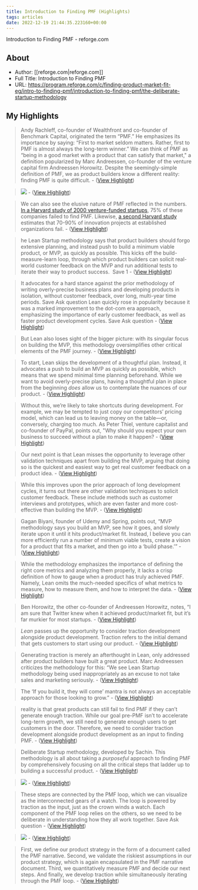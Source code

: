 ```yaml
---
title: Introduction to Finding PMF (Highlights)
tags: articles
date: 2022-12-19 21:44:35.223160+00:00
---
```

Introduction to Finding PMF - reforge.com

## About
- Author: [[reforge.com|reforge.com]]
- Full Title: Introduction to Finding PMF
- URL: https://program.reforge.com/c/finding-product-market-fit-eg/intro-to-finding-pmf/introduction-to-finding-pmf/the-deliberate-startup-methodology

## My Highlights
> Andy Rachleff, co-founder of Wealthfront and co-founder of Benchmark Capital, originated the term “PMF.” He emphasizes its importance by saying: “First to market seldom matters. Rather, first to PMF is almost always the long-term winner.” We can think of PMF as “being in a good market with a product that can satisfy that market," a definition popularized by Marc Andreessen, co-founder of the venture capital firm Andreessen Horowitz. Despite the seemingly-simple definition of PMF, we as product builders know a different reality: finding PMF is quite difficult.
\-  ([View Highlight](https://read.readwise.io/read/01gmp57znn6qf1jn094x7q2srr))

> ![](https://s3.amazonaws.com/reforge-uploads-prod/froala%2F1660158669898-1660158669898.png)
\-  ([View Highlight](https://read.readwise.io/read/01gmp5a8frqf7gee2zpnw1f4bp))

> We can also see the elusive nature of PMF reflected in the numbers. [In a Harvard study of 2000 venture-funded startups](https://www.geekwire.com/2012/hard-truth-report-75-percent-startups-fail/), 75% of these companies failed to find PMF. Likewise, [a second Harvard study](https://hbr.org/2013/11/a-new-model-for-innovation-in-big-companies) estimates that 70-90% of innovation projects at established organizations fail.
\-  ([View Highlight](https://read.readwise.io/read/01gmp5af48jnjsqkkpq10853ym))

> he Lean Startup methodology says that product builders should forgo extensive planning, and instead push to build a minimum viable product, or MVP, as quickly as possible. This kicks off the build-measure-learn loop, through which product builders can solicit real-world customer feedback on the MVP and run additional tests to iterate their way to product success. 
> Save
> 1
> [](https://s3.amazonaws.com/reforge-uploads-prod/froala%2F1660158819828-1660158819828.png)
\-  ([View Highlight](https://read.readwise.io/read/01gmp5am7vne5h7cc2jdawdees))

> It advocates for a hard stance against the prior methodology of writing overly-precise business plans and developing products in isolation, without customer feedback, over long, multi-year time periods.
> Save
> Ask question
> Lean quickly rose in popularity because it was a marked improvement to the dot-com era approach, emphasizing the importance of early customer feedback, as well as faster product development cycles.
> Save
> Ask question
> [](https://s3.amazonaws.com/reforge-uploads-prod/froala%2F1660158842421-1660158842421.png)
\-  ([View Highlight](https://read.readwise.io/read/01gmp572ea6v07d9x8jxpswkaj))

> But Lean also loses sight of the bigger picture: with its singular focus on building the MVP, this methodology oversimplifies other critical elements of the PMF journey.
\-  ([View Highlight](https://read.readwise.io/read/01gmp5azgrzks12t03md1vcpd0))

> To start, Lean skips the development of a thoughtful plan. Instead, it advocates a push to build an MVP as quickly as possible, which means that we spend minimal time planning beforehand. While we want to avoid overly-precise plans, having a thoughtful plan in place from the beginning *does* allow us to contemplate the nuances of our product.
\-  ([View Highlight](https://read.readwise.io/read/01gmp5bc5df54snmypavqfz1k0))

> Without this, we’re likely to take shortcuts during development. For example, we may be tempted to just copy our competitors’ pricing model, which can lead us to leaving money on the table—or, conversely, charging too much. As Peter Thiel, venture capitalist and co-founder of PayPal, points out, "Why should you expect your own business to succeed without a plan to make it happen?
\-  ([View Highlight](https://read.readwise.io/read/01gmp5bmsjn6p5da18r98edpbc))

> Our next point is that Lean misses the opportunity to leverage other validation techniques apart from building the MVP, arguing that doing so is the quickest and easiest way to get real customer feedback on a product idea.
\-  ([View Highlight](https://read.readwise.io/read/01gmp5bwnj0hhsjkwpq4jegfa6))

> While this improves upon the prior approach of long development cycles, it turns out there are other validation techniques to solicit customer feedback. These include methods such as customer interviews and prototypes, which are even faster and more cost-effective than building the MVP.
\-  ([View Highlight](https://read.readwise.io/read/01gmp5c7knb7b8f8qjcaw8tez5))

> Gagan Biyani, founder of Udemy and Spring, points out, “MVP methodology says you build an MVP, see how it goes, and slowly iterate upon it until it hits product/market fit. Instead, I believe you can more efficiently run a number of minimum viable tests, create a vision for a product that fits a market, and then go into a ‘build phase.’”
\-  ([View Highlight](https://read.readwise.io/read/01gmp5cgedkwm1dxgreqbzjfw6))

> While the methodology emphasizes the importance of defining the right core metrics and analyzing them properly, it lacks a crisp definition of how to gauge when a product has truly achieved PMF. Namely, Lean omits the much-needed specifics of what metrics to measure, how to measure them, and how to interpret the data.
\-  ([View Highlight](https://read.readwise.io/read/01gmp5dk6ynfc8771epqhb00rz))

> Ben Horowitz, the other co-founder of Andreessen Horowitz, notes, “I am sure that Twitter knew when it achieved product/market fit, but it’s far murkier for most startups.
\-  ([View Highlight](https://read.readwise.io/read/01gmp5dsnswg4f6c6t0j4g6ees))

> *Lean* passes up the opportunity to consider traction development alongside product development. Traction refers to the initial demand that gets customers to start using our product.
\-  ([View Highlight](https://read.readwise.io/read/01gmp5e83869mav2k0wm7eymz0))

> Generating traction is merely an afterthought in Lean, only addressed after product builders have built a great product. Marc Andreessen criticizes the methodology for this: “We see Lean Startup methodology being used inappropriately as an excuse to not take sales and marketing seriously.
\-  ([View Highlight](https://read.readwise.io/read/01gmp5ekmev83pezj02xm97pdw))

> The ‘If you build it, they will come’ mantra is not always an acceptable approach for those looking to grow.”
\-  ([View Highlight](https://read.readwise.io/read/01gmp5f6j660v9qdv69vm5jc6g))

> reality is that great products can still fail to find PMF if they can’t generate enough traction. While our goal pre-PMF isn’t to accelerate long-term growth, we still need to generate enough users to get customers in the door. Therefore, we need to consider traction development alongside product development as an input to finding PMF.
\-  ([View Highlight](https://read.readwise.io/read/01gmp5fn1qp6fsqxcz1kq5qntd))

> Deliberate Startup methodology, developed by Sachin. This methodology is all about taking a *purposeful* approach to finding PMF by comprehensively focusing on all the critical steps that ladder up to building a successful product.
\-  ([View Highlight](https://read.readwise.io/read/01gmp5g4x0z6pc802f6jf6baw9))

> ![](https://s3.amazonaws.com/reforge-uploads-prod/froala%2F1660159098765-1660159098765.png)
\-  ([View Highlight](https://read.readwise.io/read/01gmp5gngxk7xnm7rw55vsfnp9))

> These steps are connected by the PMF loop, which we can visualize as the interconnected gears of a watch. The loop is powered by traction as the input, just as the crown winds a watch. Each component of the PMF loop relies on the others, so we need to be deliberate in understanding how they all work together.
> Save
> Ask question
> [](https://s3.amazonaws.com/reforge-uploads-prod/froala%2F1660159132137-1660159132137.png)
\-  ([View Highlight](https://read.readwise.io/read/01gmp5gjpwnmv7g3jxgawmkqkw))

> [![](https://s3.amazonaws.com/reforge-uploads-prod/froala%2F1660159132137-1660159132137.png)](https://s3.amazonaws.com/reforge-uploads-prod/froala%2F1660159132137-1660159132137.png)
\-  ([View Highlight](https://read.readwise.io/read/01gmp5gswg17azcyxwzw7r5v7k))

> First, we define our product strategy in the form of a document called the PMF narrative. Second, we validate the riskiest assumptions in our product strategy, which is again encapsulated in the PMF narrative document. Third, we quantitatively measure PMF and decide our next steps. And finally, we develop traction while simultaneously iterating through the PMF loop.
\-  ([View Highlight](https://read.readwise.io/read/01gmp5gzaf61nsgxv5h72h7xw8))

